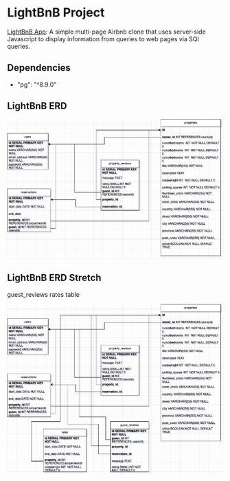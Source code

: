 # LightBnB Project

 [LightBnB App](https://github.com/mzparulina/LightBnB/tree/main/LightBnB_WebApp):
A simple multi-page Airbnb clone that uses server-side Javascript to display information from queries to web pages via SQl queries.

## Dependencies
  - "pg": "^8.9.0"

## LightBnB ERD

!["Lighthouse ERD"](https://github.com/mzparulina/LightBnB/blob/main/docs/lightbnb_erd.png)

## LightBnB ERD Stretch
guest_reviews  rates table
  
!["Lighthouse ERD Stretch"](https://github.com/mzparulina/LightBnB/blob/main/docs/lightbnb_erd_stretch.png)
